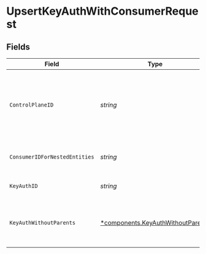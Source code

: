 # UpsertKeyAuthWithConsumerRequest


## Fields

| Field                                                                                       | Type                                                                                        | Required                                                                                    | Description                                                                                 | Example                                                                                     |
| ------------------------------------------------------------------------------------------- | ------------------------------------------------------------------------------------------- | ------------------------------------------------------------------------------------------- | ------------------------------------------------------------------------------------------- | ------------------------------------------------------------------------------------------- |
| `ControlPlaneID`                                                                            | *string*                                                                                    | :heavy_check_mark:                                                                          | The UUID of your control plane. This variable is available in the Konnect manager.          | 9524ec7d-36d9-465d-a8c5-83a3c9390458                                                        |
| `ConsumerIDForNestedEntities`                                                               | *string*                                                                                    | :heavy_check_mark:                                                                          | Consumer ID for nested entities                                                             | f28acbfa-c866-4587-b688-0208ac24df21                                                        |
| `KeyAuthID`                                                                                 | *string*                                                                                    | :heavy_check_mark:                                                                          | ID of the API-key to lookup                                                                 |                                                                                             |
| `KeyAuthWithoutParents`                                                                     | [*components.KeyAuthWithoutParents](../../models/components/keyauthwithoutparents.md)       | :heavy_minus_sign:                                                                          | Description of the API-key                                                                  | {<br/>"id": "b2f34145-0343-41a4-9602-4c69dec2f269",<br/>"key": "IL1deIyHyQA40WpeLeA1bIUXuvTwlGjo"<br/>} |